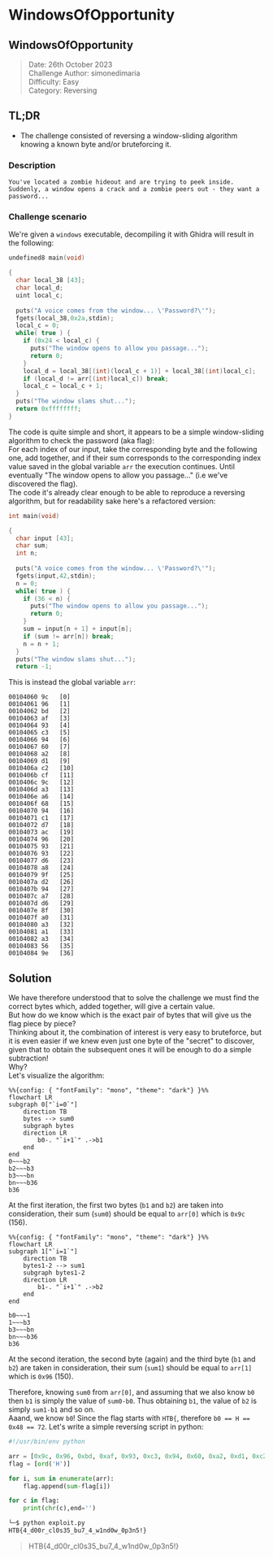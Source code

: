 # WindowsOfOpportunity

## WindowsOfOpportunity

> Date: 26th October 2023\
> Challenge Author: simonedimaria\
> Difficulty: Easy\
> Category: Reversing

## TL;DR

* The challenge consisted of reversing a window-sliding algorithm knowing a known byte and/or bruteforcing it.

### Description

```
You've located a zombie hideout and are trying to peek inside. Suddenly, a window opens a crack and a zombie peers out - they want a password...
```

### Challenge scenario

We're given a `windows` executable, decompiling it with Ghidra will result in the following:

```c
undefined8 main(void)

{
  char local_38 [43];
  char local_d;
  uint local_c;
  
  puts("A voice comes from the window... \'Password?\'");
  fgets(local_38,0x2a,stdin);
  local_c = 0;
  while( true ) {
    if (0x24 < local_c) {
      puts("The window opens to allow you passage...");
      return 0;
    }
    local_d = local_38[(int)(local_c + 1)] + local_38[(int)local_c];
    if (local_d != arr[(int)local_c]) break;
    local_c = local_c + 1;
  }
  puts("The window slams shut...");
  return 0xffffffff;
}
```

The code is quite simple and short, it appears to be a simple window-sliding algorithm to check the password (aka flag):\
For each index of our input, take the corresponding byte and the following one, add together, and if their sum corresponds to the corresponding index value saved in the global variable `arr` the execution continues. Until eventually "The window opens to allow you passage..." (i.e we've discovered the flag).\
The code it's already clear enough to be able to reproduce a reversing algorithm, but for readability sake here's a refactored version:

```c
int main(void)

{
  char input [43];
  char sum;
  int n;
  
  puts("A voice comes from the window... \'Password?\'");
  fgets(input,42,stdin);
  n = 0;
  while( true ) {
    if (36 < n) {
      puts("The window opens to allow you passage...");
      return 0;
    }
    sum = input[n + 1] + input[n];
    if (sum != arr[n]) break;
    n = n + 1;
  }
  puts("The window slams shut...");
  return -1;
```

This is instead the global variable `arr`:

```
00104060 9c   [0]
00104061 96   [1]
00104062 bd   [2]
00104063 af   [3]
00104064 93   [4]
00104065 c3   [5]
00104066 94   [6]
00104067 60   [7]
00104068 a2   [8]
00104069 d1   [9]
0010406a c2   [10]
0010406b cf   [11]
0010406c 9c   [12]
0010406d a3   [13]
0010406e a6   [14]
0010406f 68   [15]
00104070 94   [16]
00104071 c1   [17]
00104072 d7   [18]
00104073 ac   [19]
00104074 96   [20]
00104075 93   [21]
00104076 93   [22]
00104077 d6   [23]
00104078 a8   [24]
00104079 9f   [25]
0010407a d2   [26]
0010407b 94   [27]
0010407c a7   [28]
0010407d d6   [29]
0010407e 8f   [30]
0010407f a0   [31]
00104080 a3   [32]
00104081 a1   [33]
00104082 a3   [34]
00104083 56   [35]
00104084 9e   [36]
```

## Solution

We have therefore understood that to solve the challenge we must find the correct bytes which, added together, will give a certain value.\
But how do we know which is the exact pair of bytes that will give us the flag piece by piece?\
Thinking about it, the combination of interest is very easy to bruteforce, but it is even easier if we knew even just one byte of the "secret" to discover, given that to obtain the subsequent ones it will be enough to do a simple subtraction!\
Why?\
Let's visualize the algorithm:

```mermaid
%%{config: { "fontFamily": "mono", "theme": "dark"} }%%
flowchart LR
subgraph 0["`i=0`"]
	direction TB
    bytes --> sum0
    subgraph bytes
    direction LR 
	    b0-. "`i+1`" .->b1
    end
end
0~~~b2
b2~~~b3
b3~~~bn
bn~~~b36
b36
```

At the first iteration, the first two bytes (`b1` and `b2`) are taken into consideration, their sum (`sum0`) should be equal to `arr[0]` which is `0x9c` (156).

```mermaid
%%{config: { "fontFamily": "mono", "theme": "dark"} }%%
flowchart LR
subgraph 1["`i=1`"]
	direction TB
    bytes1-2 --> sum1
    subgraph bytes1-2
    direction LR 
	    b1-. "`i+1`" .->b2
    end
end

b0~~~1
1~~~b3
b3~~~bn
bn~~~b36
b36
```

At the second iteration, the second byte (again) and the third byte (`b1` and `b2`) are taken in consideration, their sum (`sum1`) should be equal to `arr[1]` which is `0x96` (150).

Therefore, knowing `sum0` from `arr[0]`, and assuming that we also know `b0` then `b1` is simply the value of `sum0-b0`. Thus obtaining `b1`, the value of `b2` is simply `sum1-b1` and so on.\
Aaand, we know `b0`! Since the flag starts with `HTB{`, therefore `b0 == H == 0x48 == 72`. Let's write a simple reversing script in python:

```python
#!/usr/bin/env python

arr = [0x9c, 0x96, 0xbd, 0xaf, 0x93, 0xc3, 0x94, 0x60, 0xa2, 0xd1, 0xc2, 0xcf, 0x9c, 0xa3, 0xa6, 0x68, 0x94, 0xc1, 0xd7, 0xac, 0x96, 0x93, 0x93, 0xd6, 0xa8, 0x9f, 0xd2, 0x94, 0xa7, 0xd6, 0x8f, 0xa0, 0xa3, 0xa1, 0xa3, 0x56, 0x9e]
flag = [ord('H')]

for i, sum in enumerate(arr):
    flag.append(sum-flag[i])

for c in flag:
	print(chr(c),end='')
```

```sh
└─$ python exploit.py
HTB{4_d00r_cl0s35_bu7_4_w1nd0w_0p3n5!} 
```

> HTB{4\_d00r\_cl0s35\_bu7\_4\_w1nd0w\_0p3n5!}
